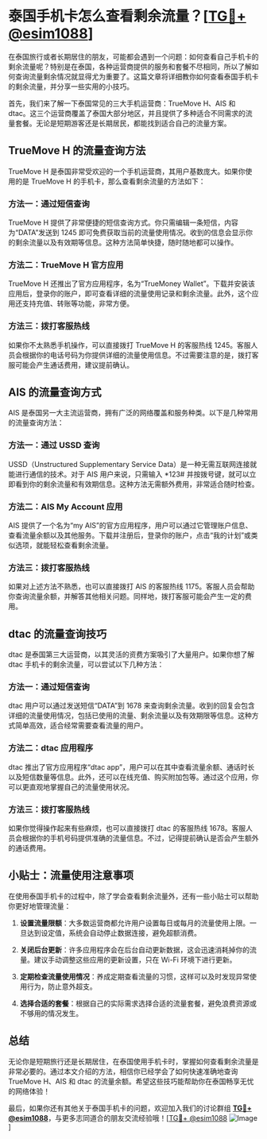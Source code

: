 # 泰国手机卡怎么查看剩余流量？[[TG💪+ @esim1088](https://t.me/s/esim1088)]

在泰国旅行或者长期居住的朋友，可能都会遇到一个问题：如何查看自己手机卡的剩余流量呢？特别是在泰国，各种运营商提供的服务和套餐不尽相同，所以了解如何查询流量剩余情况就显得尤为重要了。这篇文章将详细教你如何查看泰国手机卡的剩余流量，并分享一些实用的小技巧。

首先，我们来了解一下泰国常见的三大手机运营商：TrueMove H、AIS 和 dtac。这三个运营商覆盖了泰国大部分地区，并且提供了多种适合不同需求的流量套餐。无论是短期游客还是长期居民，都能找到适合自己的流量方案。

## TrueMove H 的流量查询方法

TrueMove H 是泰国非常受欢迎的一个手机运营商，其用户基数庞大。如果你使用的是 TrueMove H 的手机卡，那么查看剩余流量的方法如下：

### 方法一：通过短信查询

TrueMove H 提供了非常便捷的短信查询方式。你只需编辑一条短信，内容为“DATA”发送到 1245 即可免费获取当前的流量使用情况。收到的信息会显示你的剩余流量以及有效期等信息。这种方法简单快捷，随时随地都可以操作。

### 方法二：TrueMove H 官方应用

TrueMove H 还推出了官方应用程序，名为“TrueMoney Wallet”。下载并安装该应用后，登录你的账户，即可查看详细的流量使用记录和剩余流量。此外，这个应用还支持充值、转账等功能，非常方便。

### 方法三：拨打客服热线

如果你不太熟悉手机操作，可以直接拨打 TrueMove H 的客服热线 1245。客服人员会根据你的电话号码为你提供详细的流量使用信息。不过需要注意的是，拨打客服可能会产生通话费用，建议提前确认。

## AIS 的流量查询方式

AIS 是泰国另一大主流运营商，拥有广泛的网络覆盖和服务种类。以下是几种常用的流量查询方法：

### 方法一：通过 USSD 查询

USSD（Unstructured Supplementary Service Data）是一种无需互联网连接就能进行通信的技术。对于 AIS 用户来说，只需输入 *123# 并按拨号键，就可以立即看到你的剩余流量和有效期信息。这种方法无需额外费用，非常适合随时检查。

### 方法二：AIS My Account 应用

AIS 提供了一个名为“my AIS”的官方应用程序，用户可以通过它管理账户信息、查看流量余额以及其他服务。下载并注册后，登录你的账户，点击“我的计划”或类似选项，就能轻松查看剩余流量。

### 方法三：拨打客服热线

如果对上述方法不熟悉，也可以直接拨打 AIS 的客服热线 1175。客服人员会帮助你查询流量余额，并解答其他相关问题。同样地，拨打客服可能会产生一定的费用。

## dtac 的流量查询技巧

dtac 是泰国第三大运营商，以其灵活的资费方案吸引了大量用户。如果你想了解 dtac 手机卡的剩余流量，可以尝试以下几种方法：

### 方法一：通过短信查询

dtac 用户可以通过发送短信“DATA”到 1678 来查询剩余流量。收到的回复会包含详细的流量使用情况，包括已使用的流量、剩余流量以及有效期限等信息。这种方式简单高效，适合经常需要查看流量的用户。

### 方法二：dtac 应用程序

dtac 推出了官方应用程序“dtac app”，用户可以在其中查看流量余额、通话时长以及短信数量等信息。此外，还可以在线充值、购买附加包等。通过这个应用，你可以更直观地掌握自己的流量使用状况。

### 方法三：拨打客服热线

如果你觉得操作起来有些麻烦，也可以直接拨打 dtac 的客服热线 1678。客服人员会根据你的手机号码提供准确的流量信息。不过，记得提前确认是否会产生额外的通话费用。

## 小贴士：流量使用注意事项

在使用泰国手机卡的过程中，除了学会查看剩余流量外，还有一些小贴士可以帮助你更好地管理流量：

1. **设置流量限额**：大多数运营商都允许用户设置每日或每月的流量使用上限。一旦达到设定值，系统会自动停止数据连接，避免超额消费。
   
2. **关闭后台更新**：许多应用程序会在后台自动更新数据，这会迅速消耗掉你的流量。建议手动调整这些应用的更新设置，只在 Wi-Fi 环境下进行更新。

3. **定期检查流量使用情况**：养成定期查看流量的习惯，这样可以及时发现异常使用行为，防止意外超支。

4. **选择合适的套餐**：根据自己的实际需求选择合适的流量套餐，避免浪费资源或不够用的情况发生。

## 总结

无论你是短期旅行还是长期居住，在泰国使用手机卡时，掌握如何查看剩余流量是非常必要的。通过本文介绍的方法，相信你已经学会了如何快速准确地查询 TrueMove H、AIS 和 dtac 的流量余额。希望这些技巧能帮助你在泰国畅享无忧的网络体验！

最后，如果你还有其他关于泰国手机卡的问题，欢迎加入我们的讨论群组 **[TG💪+ @esim1088](https://t.me/s/esim1088)**，与更多志同道合的朋友交流经验哦！[[TG💪+ @esim1088](https://t.me/s/esim1088) ![Image](https://i.postimg.cc/4NQfJmqS/Snipaste-2025-05-13-00-14-12.png)]
